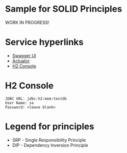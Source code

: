 # Sample for SOLID Principles

WORK IN PROGRESS!


# Service hyperlinks

* [Swagger UI](http://localhost:9091/swagger-ui.html)
* [Actuator](http://localhost:9091/actuator)
* [H2 Console](http://localhost:9091/h2-console)

# H2 Console

    JDBC URL: jdbc:h2:mem:testdb
    User Name: sa
    Password: <leave blank>
    
# Legend for principles

* SRP - Single Responsibility Principle
* DIP - Dependency Inversion Principle
